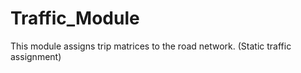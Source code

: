 # Traffic_Module
This module assigns trip matrices to the road network. (Static traffic assignment) 
